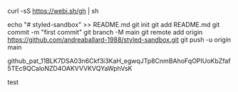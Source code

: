 curl -sS https://webi.sh/gh | sh	

echo "# styled-sandbox" >> README.md
git init
git add README.md
git commit -m "first commit"
git branch -M main
git remote add origin https://github.com/andreaballard-1988/styled-sandbox.git
git push -u origin main




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

test